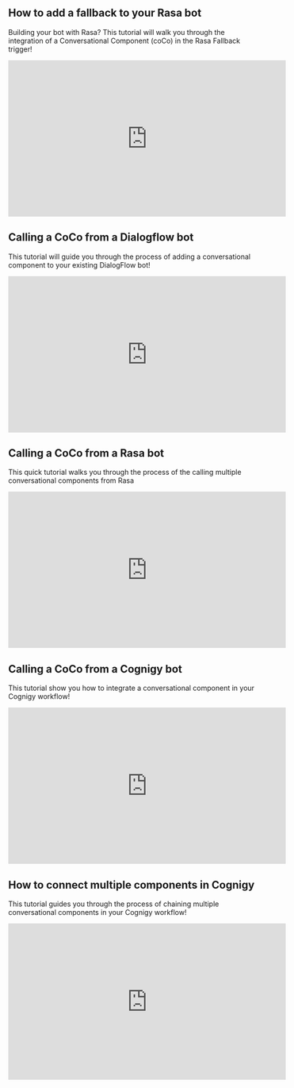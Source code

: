 
## How to add a fallback to your Rasa bot 
Building your bot with Rasa? This tutorial will walk you through the integration of a Conversational Component (coCo) in the Rasa Fallback trigger!

<iframe width="560" height="315" src="https://www.youtube.com/embed/Wiwx0881iCc" frameborder="0" allowfullscreen></iframe>

## Calling a CoCo from a Dialogflow bot 
This tutorial will guide you through the process of adding a conversational component to your existing DialogFlow bot!

<iframe width="560" height="315" src="https://www.youtube.com/embed/jaRwBzDlRUs" frameborder="0" allowfullscreen></iframe>

## Calling a CoCo from a Rasa bot 
This quick tutorial walks you through the process of the calling multiple conversational components from Rasa

<iframe width="560" height="315" src="https://www.youtube.com/embed/RlGp2Y8Nl_4" frameborder="0" allowfullscreen></iframe>

## Calling a CoCo from a Cognigy bot 
This tutorial show you how to integrate a conversational component in your Cognigy workflow!

<iframe width="560" height="315" src="https://www.youtube.com/embed/LjC2o9Pyqn0" frameborder="0" allowfullscreen></iframe>

## How to connect multiple components in Cognigy 
This tutorial guides you through the process of chaining multiple conversational components in your Cognigy workflow!

<iframe width="560" height="315" src="https://www.youtube.com/embed/ICnDE1nF_wQ" frameborder="0" allowfullscreen></iframe>
